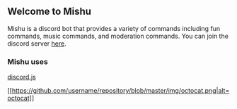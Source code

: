 ## Welcome to Mishu

Mishu is a discord bot that provides a variety of commands including fun commands, music commands, and moderation commands. You can join the discord server [here](https://discord.gg/cmq8E4k).

### Mishu uses

[discord.js](https://discord.js.org/#)


[[https://github.com/username/repository/blob/master/img/octocat.png|alt=octocat]]
